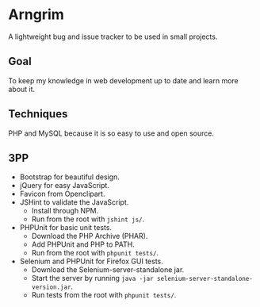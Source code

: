 Arngrim
=======

A lightweight bug and issue tracker to be used in small projects.

Goal
-----------
To keep my knowledge in web development up to date and learn more about it.

Techniques
-----------
PHP and MySQL because it is so easy to use and open source.

3PP
-----------
- Bootstrap for beautiful design.
- jQuery for easy JavaScript.
- Favicon from Openclipart.
- JSHint to validate the JavaScript.
  - Install through NPM.
  - Run from the root with `jshint js/`.
- PHPUnit for basic unit tests.
  - Download the PHP Archive (PHAR).
  - Add PHPUnit and PHP to PATH.
  - Run from the root with `phpunit tests/`.
- Selenium and PHPUnit for Firefox GUI tests.
  - Download the Selenium-server-standalone jar.
  - Start the server by running `java -jar selenium-server-standalone-version.jar`.
  - Run tests from the root with `phpunit tests/`.